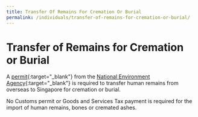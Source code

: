 ```yaml
---
title: Transfer Of Remains For Cremation Or Burial
permalink: /individuals/transfer-of-remains-for-cremation-or-burial/
---
```


# Transfer of Remains for Cremation or Burial

A  [permit](https://www.nea.gov.sg/our-services/after-death/post-death-matters/when-death-occurs/overseas){:target="_blank"} from the  [National Environment Agency](http://www.nea.gov.sg/){:target="_blank"} is required to transfer human remains from overseas to Singapore for cremation or burial.

No Customs permit or Goods and Services Tax payment is required for the import of human remains, bones or cremated ashes.

